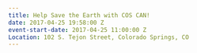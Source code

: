 ```yaml
---
title: Help Save the Earth with COS CAN!
date: 2017-04-25 19:58:00 Z
event-start-date: 2017-04-25 11:00:00 Z
Location: 102 S. Tejon Street, Colorado Springs, CO
---
```


